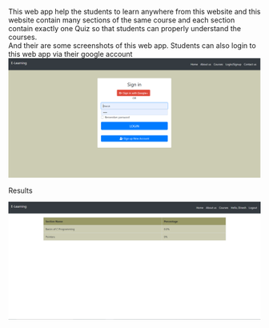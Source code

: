 This web app help the students to learn anywhere from this website and this website contain many sections of the same course and each section contain exactly one Quiz so that students can properly understand the courses.<br>
And their are some screenshots of this web app.
Students can also login to this web app via their google account 
<img src='screenshots/login.PNG'></img>

Results

<img src='screenshots/results.PNG'></img>
